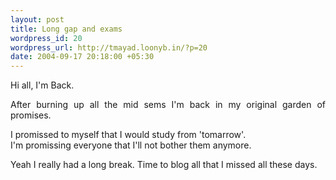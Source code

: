 ```yaml
--- 
layout: post
title: Long gap and exams
wordpress_id: 20
wordpress_url: http://tmayad.loonyb.in/?p=20
date: 2004-09-17 20:18:00 +05:30
---
```

<p align="justify">Hi all, I'm Back.</p>

<p align="justify">After burning up all the mid sems I'm back in my original garden of promises.</p>

<p align="justify">I promissed to myself that I would study from 'tomarrow'.<br />
I'm promissing everyone that I'll not bother them anymore.</p>

<p align="justify">Yeah I really had a long break. Time to blog all that I missed all these days.</p>
